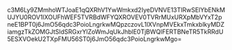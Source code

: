 c3M6Ly9ZMmhoWTJoaE1qQXRhV1YwWmkxd2IyeDVNVE13TlRwSElYbENkMUJYU0ROV1lXOUFhWEF5TVRBdWFYQXROVEV0TVRrMUxURXpMbVYxT2pneE1BPT0j6JmO56qdc3PoioLngrkwMQpzczovL1lXVnpMVEkxTmkxblkyMDZiamgzTkZOMGJtSldSRGxrYlZoWmJqUkJhblE0TjBWQlFERTBNeTR5TkRRdU5ESXVOekU2TXpFMU56ST0j6JmO56qdc3PoioLngrkwMgo=
